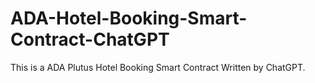 # ADA-Hotel-Booking-Smart-Contract-ChatGPT
This is a ADA Plutus Hotel Booking Smart Contract Written by ChatGPT.

